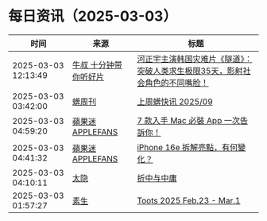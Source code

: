 ﻿# 每日资讯（2025-03-03）

|时间|来源|标题|
|---|---|---|
|2025-03-03 12:13:49|[牛叔 十分钟带你听好片](https://getpodcast.xyz/data/ximalaya/11534451.xml)|[河正宇主演韩国灾难片《隧道》：突破人类求生极限35天，影射社会角色的不同嘴脸！](https://www.ximalaya.com/sound/811424556)|
|2025-03-03 03:42:00|[蠎周刊](https://weekly.pychina.org/feeds/all.atom.xml)|[上周蠎快讯 2025/09](https://weekly.pychina.org/pyrecap/pyrw-2509.html)|
|2025-03-03 04:59:20|[蘋果迷 APPLEFANS](https://applefans.today/feed/)|[7 款入手 Mac 必裝 App 一次告訴你！](https://applefans.today/2025-03-m4-mac-app-good-for-you/)|
|2025-03-03 04:41:32|[蘋果迷 APPLEFANS](https://applefans.today/feed/)|[iPhone 16e 拆解亮點，有何變化？](https://applefans.today/2025-03-iphone-16e-teardown/)|
|2025-03-03 04:10:11|[太隐](https://wangyurui.com/feed.xml)|[折中与中庸](https://wangyurui.com/posts/zhong-b37c21d4)|
|2025-03-03 01:57:27|[素生](http://z.arlmy.me/atom.xml)|[Toots 2025 Feb.23 - Mar.1](http://z.arlmy.me/posts/MastodonArchives/2025/MastodonTootsArchives_20250301/)|
